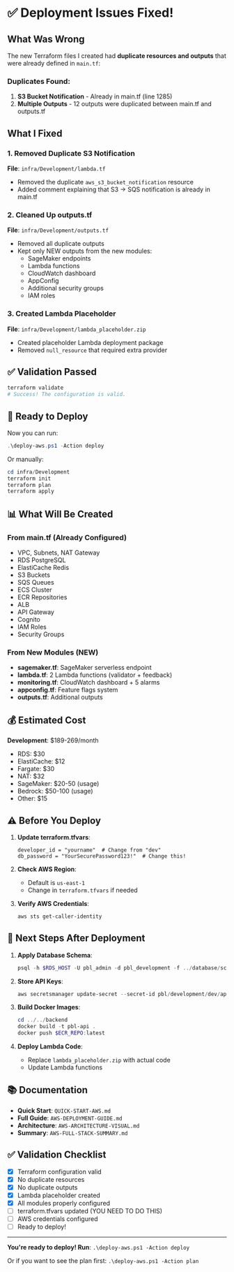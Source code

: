 # ✅ Deployment Issues Fixed!

## What Was Wrong

The new Terraform files I created had **duplicate resources and outputs** that were already defined in `main.tf`:

### Duplicates Found:
1. **S3 Bucket Notification** - Already in main.tf (line 1285)
2. **Multiple Outputs** - 12 outputs were duplicated between main.tf and outputs.tf

## What I Fixed

### 1. Removed Duplicate S3 Notification
**File**: `infra/Development/lambda.tf`
- Removed the duplicate `aws_s3_bucket_notification` resource
- Added comment explaining that S3 → SQS notification is already in main.tf

### 2. Cleaned Up outputs.tf
**File**: `infra/Development/outputs.tf`
- Removed all duplicate outputs
- Kept only NEW outputs from the new modules:
  - SageMaker endpoints
  - Lambda functions
  - CloudWatch dashboard
  - AppConfig
  - Additional security groups
  - IAM roles

### 3. Created Lambda Placeholder
**File**: `infra/Development/lambda_placeholder.zip`
- Created placeholder Lambda deployment package
- Removed `null_resource` that required extra provider

## ✅ Validation Passed

```powershell
terraform validate
# Success! The configuration is valid.
```

## 🚀 Ready to Deploy

Now you can run:

```powershell
.\deploy-aws.ps1 -Action deploy
```

Or manually:

```powershell
cd infra/Development
terraform init
terraform plan
terraform apply
```

## 📊 What Will Be Created

### From main.tf (Already Configured)
- VPC, Subnets, NAT Gateway
- RDS PostgreSQL
- ElastiCache Redis
- S3 Buckets
- SQS Queues
- ECS Cluster
- ECR Repositories
- ALB
- API Gateway
- Cognito
- IAM Roles
- Security Groups

### From New Modules (NEW)
- **sagemaker.tf**: SageMaker serverless endpoint
- **lambda.tf**: 2 Lambda functions (validator + feedback)
- **monitoring.tf**: CloudWatch dashboard + 5 alarms
- **appconfig.tf**: Feature flags system
- **outputs.tf**: Additional outputs

## 💰 Estimated Cost

**Development**: $189-269/month
- RDS: $30
- ElastiCache: $12
- Fargate: $30
- NAT: $32
- SageMaker: $20-50 (usage)
- Bedrock: $50-100 (usage)
- Other: $15

## ⚠️ Before You Deploy

1. **Update terraform.tfvars**:
   ```hcl
   developer_id = "yourname"  # Change from "dev"
   db_password = "YourSecurePassword123!"  # Change this!
   ```

2. **Check AWS Region**:
   - Default is `us-east-1`
   - Change in `terraform.tfvars` if needed

3. **Verify AWS Credentials**:
   ```powershell
   aws sts get-caller-identity
   ```

## 🎯 Next Steps After Deployment

1. **Apply Database Schema**:
   ```powershell
   psql -h $RDS_HOST -U pbl_admin -d pbl_development -f ../database/schema.sql
   ```

2. **Store API Keys**:
   ```powershell
   aws secretsmanager update-secret --secret-id pbl/development/dev/api-keys --secret-string '{"llamaparse":"YOUR_KEY"}'
   ```

3. **Build Docker Images**:
   ```powershell
   cd ../../backend
   docker build -t pbl-api .
   docker push $ECR_REPO:latest
   ```

4. **Deploy Lambda Code**:
   - Replace `lambda_placeholder.zip` with actual code
   - Update Lambda functions

## 📚 Documentation

- **Quick Start**: `QUICK-START-AWS.md`
- **Full Guide**: `AWS-DEPLOYMENT-GUIDE.md`
- **Architecture**: `AWS-ARCHITECTURE-VISUAL.md`
- **Summary**: `AWS-FULL-STACK-SUMMARY.md`

## ✅ Validation Checklist

- [x] Terraform configuration valid
- [x] No duplicate resources
- [x] No duplicate outputs
- [x] Lambda placeholder created
- [x] All modules properly configured
- [ ] terraform.tfvars updated (YOU NEED TO DO THIS)
- [ ] AWS credentials configured
- [ ] Ready to deploy!

---

**You're ready to deploy! Run**: `.\deploy-aws.ps1 -Action deploy`

Or if you want to see the plan first: `.\deploy-aws.ps1 -Action plan`
